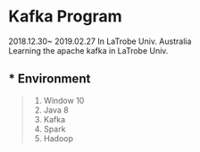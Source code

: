 # Kafka Program
2018.12.30~ 2019.02.27 In LaTrobe Univ. Australia
<br>
Learning the apache kafka in LaTrobe Univ.
<br> 
## * Environment 
> 1. Window 10
> 2. Java 8
> 3. Kafka
> 4. Spark
> 5. Hadoop
